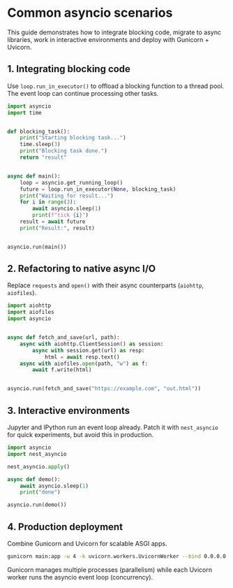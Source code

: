 # Common asyncio scenarios

This guide demonstrates how to integrate blocking code, migrate to async libraries, work in interactive environments and deploy with Gunicorn + Uvicorn.

## 1. Integrating blocking code

Use `loop.run_in_executor()` to offload a blocking function to a thread pool. The event loop can continue processing other tasks.

```python
import asyncio
import time


def blocking_task():
    print("Starting blocking task...")
    time.sleep(3)
    print("Blocking task done.")
    return "result"


async def main():
    loop = asyncio.get_running_loop()
    future = loop.run_in_executor(None, blocking_task)
    print("Waiting for result...")
    for i in range(3):
        await asyncio.sleep(1)
        print(f"tick {i}")
    result = await future
    print("Result:", result)


asyncio.run(main())
```

## 2. Refactoring to native async I/O

Replace `requests` and `open()` with their async counterparts (`aiohttp`, `aiofiles`).

```python
import aiohttp
import aiofiles
import asyncio


async def fetch_and_save(url, path):
    async with aiohttp.ClientSession() as session:
        async with session.get(url) as resp:
            html = await resp.text()
    async with aiofiles.open(path, "w") as f:
        await f.write(html)


asyncio.run(fetch_and_save("https://example.com", "out.html"))
```

## 3. Interactive environments

Jupyter and IPython run an event loop already. Patch it with `nest_asyncio` for quick experiments, but avoid this in production.

```python
import asyncio
import nest_asyncio

nest_asyncio.apply()

async def demo():
    await asyncio.sleep(1)
    print("done")

asyncio.run(demo())
```

## 4. Production deployment

Combine Gunicorn and Uvicorn for scalable ASGI apps.

```bash
gunicorn main:app -w 4 -k uvicorn.workers.UvicornWorker --bind 0.0.0.0:8000
```

Gunicorn manages multiple processes (parallelism) while each Uvicorn worker runs the asyncio event loop (concurrency).
